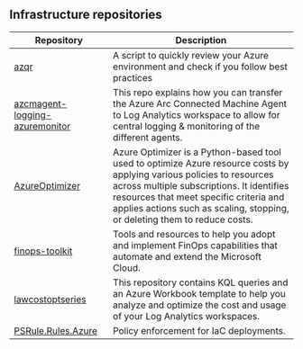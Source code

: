 ## Infrastructure repositories
| Repository | Description |
|------------------|-------------|
| [azqr](https://github.com/Azure/azqr) | A script to quickly review your Azure environment and check if you follow best practices |
| [azcmagent-logging-azuremonitor](https://github.com/claestom/azcmagent-logging-azuremonitor) | This repo explains how you can transfer the Azure Arc Connected Machine Agent to Log Analytics workspace to allow for central logging & monitoring of the different agents. |
| [AzureOptimizer](https://github.com/jamelachahbar/AzureOptimizer) | Azure Optimizer is a Python-based tool used to optimize Azure resource costs by applying various policies to resources across multiple subscriptions. It identifies resources that meet specific criteria and applies actions such as scaling, stopping, or deleting them to reduce costs. |
| [finops-toolkit](https://github.com/microsoft/finops-toolkit) | Tools and resources to help you adopt and implement FinOps capabilities that automate and extend the Microsoft Cloud. |
| [lawcostoptseries](https://github.com/claestom/lawcostoptseries) | This repository contains KQL queries and an Azure Workbook template to help you analyze and optimize the cost and usage of your Log Analytics workspaces. |
| [PSRule.Rules.Azure](https://github.com/claestom/PSRule.Rules.Azure) | Policy enforcement for IaC deployments. |
